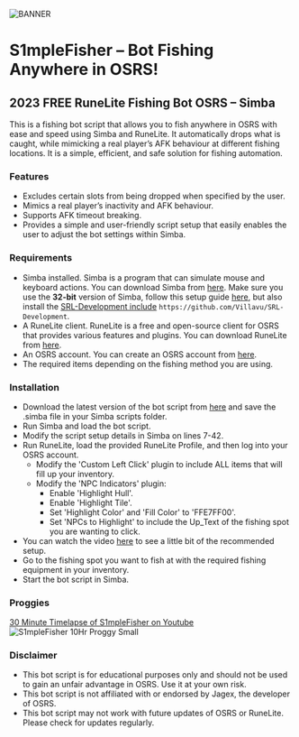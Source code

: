![BANNER](https://github.com/S1mple-Scripts/S1mpleFisher/assets/144496153/73d2803b-35c4-43f3-988c-257b273893ee)

# S1mpleFisher – Bot Fishing Anywhere in OSRS!
## 2023 FREE RuneLite Fishing Bot OSRS – Simba

This is a fishing bot script that allows you to fish anywhere in OSRS with ease and speed using Simba and RuneLite. It automatically drops what is caught, while mimicking a real player’s AFK behaviour at different fishing locations. It is a simple, efficient, and safe solution for fishing automation.

### Features
- Excludes certain slots from being dropped when specified by the user.
- Mimics a real player’s inactivity and AFK behaviour.
- Supports AFK timeout breaking.
- Provides a simple and user-friendly script setup that easily enables the user to adjust the bot settings within Simba.

### Requirements
- Simba installed. Simba is a program that can simulate mouse and keyboard actions. You can download Simba from [here](https://github.com/Villavu/Simba/releases/download/simba1400-release/Simba-Win32.exe). Make sure you use the **32-bit** version of Simba, follow this setup guide [here](https://waspscripts.com/setup), but also install the [SRL-Development include](https://github.com/Villavu/SRL-Development) ```https://github.com/Villavu/SRL-Development```.
- A RuneLite client. RuneLite is a free and open-source client for OSRS that provides various features and plugins. You can download RuneLite from [here](https://runelite.net/).
- An OSRS account. You can create an OSRS account from [here](https://oldschool.runescape.com/).
- The required items depending on the fishing method you are using.

### Installation
- Download the latest version of the bot script from [here](https://github.com/S1mple-Scripts/S1mpleFisher/releases) and save the .simba file in your Simba scripts folder.
- Run Simba and load the bot script.
- Modify the script setup details in Simba on lines 7-42.
- Run RuneLite, load the provided RuneLite Profile, and then log into your OSRS account.
  - Modify the 'Custom Left Click' plugin to include ALL items that will fill up your inventory.
  - Modify the 'NPC Indicators' plugin:
    - Enable 'Highlight Hull'.
    - Enable 'Highlight Tile'.
    - Set 'Highlight Color' and 'Fill Color' to 'FFE7FF00'.
    - Set 'NPCs to Highlight' to include the Up_Text of the fishing spot you are wanting to click.
- You can watch the video [here](https://youtu.be/Mpsp5wEUsPc?feature=shared) to see a little bit of the recommended setup.
- Go to the fishing spot you want to fish at with the required fishing equipment in your inventory.
- Start the bot script in Simba.

### Proggies
[30 Minute Timelapse of S1mpleFisher on Youtube](https://www.youtube.com/watch?v=pnJPGgosMSs)
![S1mpleFisher 10Hr Proggy Small](https://github.com/S1mple-Scripts/S1mpleFisher/assets/144496153/8d63939d-b477-4be4-934c-55ab3d77aa64)

### Disclaimer
- This bot script is for educational purposes only and should not be used to gain an unfair advantage in OSRS. Use it at your own risk.
- This bot script is not affiliated with or endorsed by Jagex, the developer of OSRS.
- This bot script may not work with future updates of OSRS or RuneLite. Please check for updates regularly.
